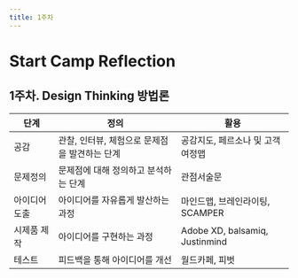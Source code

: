 ```yaml
---
title: 1주차 
---
```


# Start Camp Reflection

## 1주차.  Design Thinking 방법론

| 단계          | 정의                                          | 활용                             |
| ------------- | --------------------------------------------- | -------------------------------- |
| 공감          | 관찰, 인터뷰, 체험으로 문제점을 발견하는 단계 | 공감지도, 페르소나 및 고객여정맵 |
| 문제정의      | 문제점에 대해 정의하고 분석하는 단계          | 관점서술문                       |
| 아이디어 도출 | 아이디어를 자유롭게 발산하는 과정             | 마인드맵, 브레인라이팅, SCAMPER  |
| 시제품 제작   | 아이디어를 구현하는 과정                      | Adobe XD, balsamiq, Justinmind   |
| 테스트        | 피드백을 통해 아이디어를 개선                 | 월드카페, 피벗                   |

